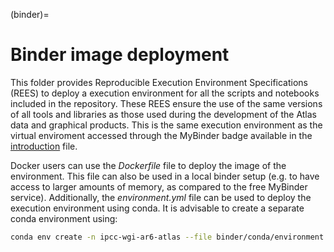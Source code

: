 (binder)=
# Binder image deployment

This folder provides Reproducible Execution Environment Specifications (REES) to deploy a execution environment for all the scripts and notebooks included in the repository. These REES ensure the use of the same versions of all tools and libraries as those used during the development of the Atlas data and graphical products. This is the same execution environment as the virtual enviroment accessed through the MyBinder badge available in the [introduction](intro) file.

Docker users can use the *Dockerfile* file to deploy the image of the environment. This file can also be used in a local binder setup (e.g. to have access to larger amounts of memory, as compared to the free MyBinder service). Additionally, the *environment.yml* file can be used to deploy the execution environment using conda. It is advisable to create a separate conda environment using:

```sh
conda env create -n ipcc-wgi-ar6-atlas --file binder/conda/environment.yml
```


